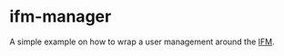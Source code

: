 # ifm-manager
A simple example on how to wrap a user management around the [IFM](https://github.com/misterunknown/ifm).
